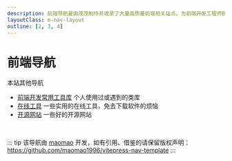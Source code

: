 ```yaml
---
description: 前端导航是由茂茂制作并收录了大量高质量前端相关站点，为前端开发工程师提供最简单便捷的网址导航服务
layoutClass: m-nav-layout
outline: [2, 3, 4]
---
```


<script setup>
import { NAV_DATA } from './data'
</script>
<style src="./index.scss"></style>

# 前端导航

<div class="info custom-block"><p class="custom-block-title">本站其他导航</p><ul><li><a href="/workflow/utils/library">前端开发常用工具库</a> 个人使用过或遇到的类库</li><li><a href="/efficiency/online-tools">在线工具</a> 一些实用的在线工具，免去下载软件的烦恼</li><li><a href="/workflow/openSource/V3Admin">开源网站</a> 一些好的开源网站</li></ul></div>

<MNavLinks v-for="{title, items} in NAV_DATA" :title="title" :items="items"/>

<br />

::: tip
该导航由 [maomao](https://github.com/maomao1996) 开发，如有引用、借鉴的请保留版权声明：<https://github.com/maomao1996/vitepress-nav-template>
:::
